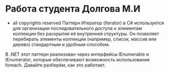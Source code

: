 #  Работа студента Долгова М.И
* all copyrights reserved
Паттерн Итератор (Iterator) в C# используется для организации последовательного доступа к элементам коллекции без раскрытия её внутренней структуры. Он позволяет перебирать элементы коллекции (например, список, массив или дерево) стандартным и удобным способом.

В .NET этот паттерн реализован через интерфейсы IEnumerable и IEnumerator, которые обеспечивают возможность использования foreach. Давайте разберём, как это работает.
